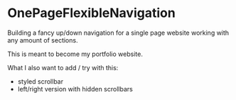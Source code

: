 # OnePageFlexibleNavigation
Building a fancy up/down navigation for a single page website working with any amount of sections.

This is meant to become my portfolio website.

What I also want to add / try with this:
- styled scrollbar
- left/right version with hidden scrollbars
